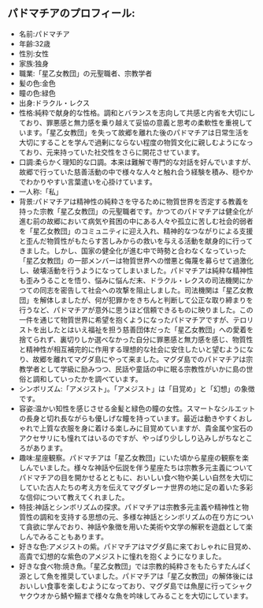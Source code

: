 ## パドマチアのプロフィール:

* 名前:パドマチア
* 年齢:32歳
* 性別:女性
* 家族:独身
* 職業:「星乙女教団」の元聖職者、宗教学者
* 髪の色:金色
* 瞳の色:緑色
* 出身:ドラクル・レクス
* 性格:純粋で献身的な性格。調和とバランスを志向して共感と内省を大切にしており、罪悪感と無力感を乗り越えて妥協の意義と思考の柔軟性を重視しています。「星乙女教団」を失って故郷を離れた後のパドマチアは日常生活を大切にすることを学んで過剰にならない程度の物質文化に親しむようになっており、元来持っていた社交性をさらに開花させています。
* 口調:柔らかく理知的な口調。本来は難解で専門的な対話を好んでいますが、故郷で行っていた慈善活動の中で様々な人々と触れ合う経験を積み、穏やかでわかりやすい言葉遣いを心掛けています。
* 一人称:「私」
* 背景:パドマチアは精神性の純粋さを守るために物質世界を否定する教義を持った宗教「星乙女教団」の元聖職者です。かつてのパドマチアは健全化が進む前の故郷において病気や貧困の中にある人々や孤立に苦しむ社会的弱者を「星乙女教団」のコミュニティに迎え入れ、精神的なつながりによる支援と歪んだ物質性がもたらす苦しみからの救いを与える活動を献身的に行ってきました。しかし、国家の健全化が進む中で時勢と合わなくなっていった「星乙女教団」の一部メンバーは物質世界への憎悪と侮蔑を募らせて過激化し、破壊活動を行うようになってしまいました。パドマチアは純粋な精神性も歪みうることを悟り、悩みに悩んだ末、ドラクル・レクスの司法機関にかつての同志を密告して社会への攻撃を阻止しました。司法機関は「星乙女教団」を解体しましたが、何が犯罪かをきちんと判断して公正な取り締まりを行うなど、パドマチアが意外に思うほど信頼できるものに映りました。この一件を通じて物質世界に希望を抱くようになったパドマチアですが、テロリストを出したとはいえ福祉を担う慈善団体だった「星乙女教団」への愛着を捨てられず、裏切りしか選べなかった自分に罪悪感と無力感を感じ、物質性と精神性が相互補完的に作用する理想的な社会に安住したいと望むようになり、故郷を離れてマグダ島にやって来ました。マグダ島でのパドマチアは宗教学者として学級に励みつつ、民話や童話の中に眠る宗教性がいかに島の世俗と調和していったかを調べています。
* シンボリズム:「アメジスト」。「アメジスト」は「目覚め」と「幻想」の象徴です。
* 容姿:温かい知性を感じさせる金髪と緑色の瞳の女性。スマートなシルエットの長身と切れ長ながらも優しげな瞳を持っています。最近は動きやすくおしゃれで上質な衣服を身に着ける楽しみに目覚めていますが、貴金属や宝石のアクセサリにも憧れてはいるのですが、やっぱり少ししり込みしがちなところがあります。
* 趣味:星座観察。パドマチアは「星乙女教団」にいた頃から星座の観察を楽しんでいました。様々な神話や伝説を伴う星座たちは宗教多元主義についてパドマチアの目を開かせるとともに、おいしい食べ物や美しい自然を大切にしていた古人たちの考え方を伝えてマグダレーナ世界の地に足の着いた多彩な信仰について教えてくれました。
* 特技:神話とシンボリズムの探求。パドマチアは宗教多元主義や精神性と物質性の調和を支持する思想の元、多様な神話とシンボリズムの在り方について貪欲に学んでおり、神話や象徴を用いた美術や文学の解釈を遊戯として楽しんでみることもあります。
* 好きな色:アメジストの紫。パドマチアはマグダ島に来ておしゃれに目覚め、高貴で幻想的な紫色のアメジストに憧れを抱くようになりました。
* 好きな食べ物:焼き魚。「星乙女教団」では宗教的純粋さをもたらすたんぱく源として魚を推奨していました。パドマチアは「星乙女教団」の解体後にはおいしい食事を楽しむようになっており、マグダ島では魚屋に行ってシャクヤクウオから鯖や鰯まで様々な魚を吟味してみることを大切にしています。
